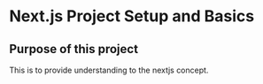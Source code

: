 
# Next.js Project Setup and Basics 


## Purpose of this project

This is to provide understanding to the nextjs concept.

